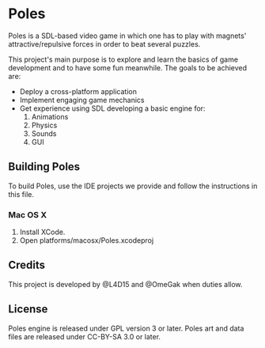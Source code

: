 Poles
=====
Poles is a SDL-based video game in which one has to play with magnets' attractive/repulsive forces in order to beat several puzzles.

This project's main purpose is to explore and learn the basics of game development and to have some fun meanwhile. The goals to be achieved are:
* Deploy a cross-platform application
* Implement engaging game mechanics
* Get experience using SDL developing a basic engine for:
    1. Animations
    1. Physics
    1. Sounds
    1. GUI

## Building Poles
To build Poles, use the IDE projects we provide and follow the instructions in this file.

### Mac OS X
1. Install XCode.
2. Open platforms/macosx/Poles.xcodeproj

## Credits
This project is developed by @L4D15 and @OmeGak when duties allow.

## License
Poles engine is released under GPL version 3 or later.
Poles art and data files are released under CC-BY-SA 3.0 or later.
